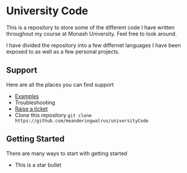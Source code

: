 # University Code
This is a repository to store some of the different code I have written throughout my course at Monash University. Feel free to look around.

I have divided the repository into a few differnet languages I have been exposed to as well as a few personal projects.

## Support
Here are all the places you can find support
- <a target="_blank" href="https://images.app.goo.gl/k5LNomeUeQrWY2BaA"> Examples </a>
- Troubleshooting
- <a href = "https://lmgtfy.com/?q=Raise+a+ticket&s=&qtype=search&ovr=1"> Raise a ticket </a>
- Clone this repository `git clone https://github.com/meanderingwalrus/universityCode`

## Getting Started
There are many ways to start with getting started
* This is a star bullet
